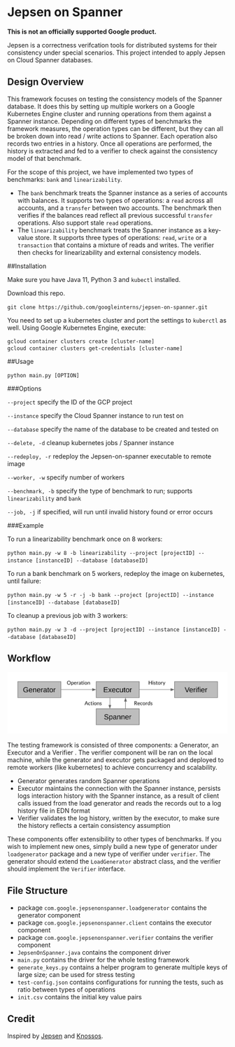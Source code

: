 # Jepsen on Spanner

**This is not an officially supported Google product.**

Jepsen is a correctness verifcation tools for distributed systems for their
consistency under special scenarios. This project intended to apply Jepsen on
Cloud Spanner databases.

## Design Overview

This framework focuses on testing the consistency models of the Spanner database. It does this by setting up multiple workers on a Google Kubernetes Engine cluster and running operations from them against a Spanner instance. Depending on different types of benchmarks the framework measures, the operation types can be different, but they can all be broken down into read / write actions to Spanner. Each operation also records two entries in a history. Once all operations are performed, the history is extracted and fed to a verifier to check against the consistency model of that benchmark.

For the scope of this project, we have implemented two types of benchmarks: `bank` and `linearizability`.
- The `bank` benchmark treats the Spanner instance as a series of accounts with balances. It supports two types of operations: a `read` across all accounts, and a `transfer` between two accounts. The benchmark then verifies if the balances read reflect all previous successful `transfer` operations. Also support stale `read` operations.
- The `linearizability` benchmark treats the Spanner instance as a key-value store. It supports three types of operations: `read`, `write` or a `transaction` that contains a mixture of reads and writes. The verifier then checks for linearizability and external consistency models.

##Installation

Make sure you have Java 11, Python 3 and `kubectl` installed.

Download this repo.

`git clone https://github.com/googleinterns/jepsen-on-spanner.git`

You need to set up a kubernetes cluster and port the settings to `kuberctl` as well. Using Google
Kubernetes Engine, execute:
 
```
gcloud container clusters create [cluster-name]
gcloud container clusters get-credentials [cluster-name]
```

##Usage

`python main.py [OPTION]`

###Options

`--project` specify the ID of the GCP project

`--instance` specify the Cloud Spanner instance to run test on

`--database` specify the name of the database to be created and tested on

`--delete, -d` cleanup kubernetes jobs / Spanner instance

`--redeploy, -r` redeploy the Jepsen-on-spanner executable to remote image

`--worker, -w` specify number of workers

`--benchmark, -b` specify the type of benchmark to run; supports `linearizability` and `bank`

`--job, -j` if specified, will run until invalid history found or error occurs

###Example

To run a linearizability benchmark once on 8 workers:

`python main.py -w 8 -b linearizability --project [projectID] --instance [instanceID] --database
[databaseID]`

To run a bank benchmark on 5 workers, redeploy the image on kubernetes, until failure:

`python main.py -w 5 -r -j -b bank --project [projectID] --instance [instanceID] --database
                                  [databaseID]`

To cleanup a previous job with 3 workers:

`python main.py -w 3 -d --project [projectID] --instance [instanceID] --database [databaseID]`

## Workflow

![workflow](workflow.png "workflow")

The testing framework is consisted of three components: a Generator, an Executor and a Verifier
. The verifier component will be ran on the local machine, while the generator and executor gets
 packaged and deployed to remote workers (like kubernetes) to achieve concurrency and scalability.
 - Generator generates random Spanner operations
 - Executor maintains the connection with the Spanner instance, persists logs interaction
  history with the Spanner instance, as a result of client calls issued from the load generator and reads the records out to a log history file in EDN format
 - Verifier validates the log history, written by the executor, to make sure the history
  reflects a certain consistency assumption
 
 These components offer extensibility to other types of benchmarks. If you wish to implement new ones, simply build a new type of generator under `loadgenerator` package and a new type of verifier under `verifier`. The generator should extend the `LoadGenerator` abstract class, and the verifier should implement the `Verifier` interface.

## File Structure
- package `com.google.jepsenonspanner.loadgenerator` contains the generator component
- package `com.google.jepsenonspanner.client` contains the executor component
- package `com.google.jepsenonspanner.verifier` contains the verifier component
- `JepsenOnSpanner.java` contains the component driver
- `main.py` contains the driver for the whole testing framework
- `generate_keys.py` contains a helper program to generate multiple keys of large size; can be
 used for stress testing
- `test-config.json` contains configurations for running the tests, such as ratio between types of operations
- `init.csv` contains the initial key value pairs
 
## Credit
Inspired by [Jepsen](http://jepsen.io/) and [Knossos](https://github.com/googleinterns/jepsen-on-spanner).
